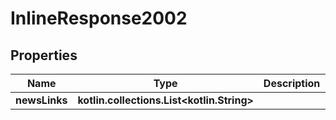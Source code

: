 
# InlineResponse2002

## Properties
Name | Type | Description | Notes
------------ | ------------- | ------------- | -------------
**newsLinks** | **kotlin.collections.List&lt;kotlin.String&gt;** |  |  [optional]



